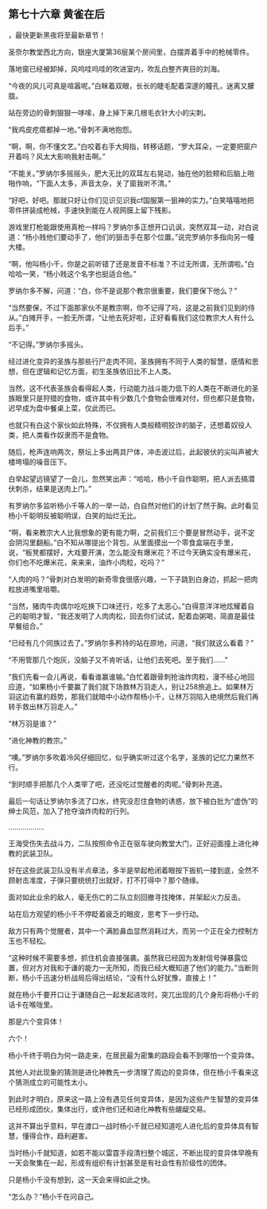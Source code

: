 ## 第七十六章 黄雀在后
，最快更新黑夜将至最新章节！

圣奈尔教堂西北方向，银座大厦第36层某个房间里，白摆弄着手中的枪械零件。

落地窗已经被卸掉，风呜哇呜哇的吹进室内，吹乱白整齐爽目的刘海。

“今夜的风儿可真是喧嚣呢。”白眯着双眼，长长的睫毛配着深邃的瞳孔，迷离又朦胧。

站在旁边的骨刺狠狠一哆嗦，身上掉下来几根毛衣针大小的尖刺。

“我鸡皮疙瘩都掉一地。”骨刺不满地抱怨。

“啊，啊，你不懂文艺。”白咬着右手大拇指，转移话题，“罗大耳朵，一定要把窗户开着吗？风太大影响我射击啊。”

“不能关。”罗纳尔多摇摇头，肥大无比的双耳左右晃动，抽在他的脸颊和后脑上啪啪作响，“下面人太多，声音太杂，关了窗我听不清。”

“好吧，好吧。那就只好让你们见识见识我cf国服第一狙神的实力。”白笑嘻嘻地把零件拼装成枪械，手速快到能在人视网膜上留下残影。

游戏里打枪能跟使用真枪一样吗？罗纳尔多正想开口讥讽，突然双耳一动，对白说道：“杨小贱他们要动手了，他们的狙击手在那个位置。”说完罗纳尔多指向另一幢大楼。

“啊，他叫杨小千，你是之前听错了还是发音不标准？不过无所谓，无所谓啦。”白哈哈一笑，“杨小贱这个名字也挺适合他。”

罗纳尔多不解，问道：“白，你不是说那个教宗很重要，我们要保下他么？”

“当然要保，不过下面那家伙不是教宗啊，你不记得了吗，这是之前我们见到的侍从。”白摊开手，一脸无所谓，“让他去死好啦，正好看看我们这位教宗大人有什么后手。”

“不记得。”罗纳尔多摇头。

经过进化变异的圣族与那些行尸走肉不同，圣族拥有不同于人类的智慧，感情和思想，但在逻辑和记忆方面，初生圣族依旧比不上人类。

当然，这不代表圣族会看得起人类，行动能力战斗能力低下的人类在不断进化的圣族眼里只是狩猎的食物，或许其中有少数几个食物会很难对付，但也都只是食物，迟早成为盘中餐桌上菜，仅此而已。

也就只有白这个家伙如此特殊，不仅拥有人类般精明狡诈的脑子，还想着奴役人类，把人类看作奴隶而不是食物。

随后，枪声连响两次，祭坛上多出两具尸体，冲击波过后，此起彼伏的尖叫声被大楼垮塌的噪音压下。

白举起望远镜望了一会儿，忽然笑出声：“哈哈，杨小千自作聪明，把人派去搞潜伏刺杀，结果是送肉上门。”

有罗纳尔多监听杨小千等人的一举一动，白自然对他们的计划了然于胸。此时看见杨小千聪明反被聪明误，白笑的灿烂无比。

“啊，看来教宗大人比我想象的更有能力啊，之前我们三个要是冒然动手，说不定会阴沟里翻船。”白不知从哪提出个背包，从里面摸出一个零食盒端在手里，说，“板凳都摆好，大戏要开演，怎么能没有爆米花？不过今天确实没有爆米花，你们也不吃爆米花，来来来，油炸小肉粒，吃吗？”

“人肉的吗？”骨刺对白发明的新奇零食很感兴趣，一下子跳到白身边，抓起一把肉粒放进嘴里咀嚼。

“当然，猪肉牛肉偶尔吃吃换下口味还行，吃多了太恶心。”白得意洋洋地炫耀着自己的聪明才智，“我还发明了人肉肉松，回去你们试试，配着血粥喝，简直是最佳早餐组合。”

“已经有几个同族过去了。”罗纳尔多矜持的站在原地，问道，“我们就这么看着？”

“不用管那几个炮灰，没脑子又不肯听话，让他们去死吧。至于我们……”

“我们先看一会儿再说，看看谁赢谁输。”白忙着跟骨刺抢油炸肉粒，漫不经心地回应道，“如果杨小千要赢了我们就下场救林万羽走人，别让258旅追上。如果林万羽这边有赢的趋势，那我们就暗中小动作帮杨小千，让林万羽陷入绝境然后我们再转手救出林万羽走人。”

“林万羽是谁？”

“进化神教的教宗。”

“噢。”罗纳尔多吹着冷风仔细回忆，似乎确实听过这个名字，圣族的记忆力果然不行。

“到时顺手把那几个人类宰了吧，还没吃过觉醒者的肉呢。”骨刺补充道。

最后一句话让罗纳尔多流了口水，终究没忍住食物的诱惑，放下被白批为“虚伪”的绅士风范，加入了抢夺油炸肉粒的行列。

………………

王海受伤失去战斗力，二队按照命令正在驱车驶向教堂大门，正好迎面撞上进化神教的武装卫队。

好在这些武装卫队没有半点章法，多半是举起枪闭着眼按下扳机一搂到底，全然不顾射击准度，子弹只要统统打出就好，打不打得中？那个随缘。

面对如此业余的敌人，毫无伤亡的二队立刻回撤寻找掩体，并架起火力反击。

站在后方观望的杨小千不停眨着疲乏的眼皮，思考下一步行动。

敌方只有两个觉醒者，其中一个满脸鼻血显然消耗过大，而另一个正在全力控制方玉也不轻松。

“这种时候不需要多想，抓住机会直接强袭。虽然我已经因为发射信号弹暴露位置，但对方对我和于谦的能力一无所知，而我已经大概知道了他们的能力。”当断则断，杨小千迅速分析战局后得出结论，“没有什么好犹豫，直接上！”

就在杨小千要开口让于谦随自己一起发起进攻时，突兀出现的几个身形将杨小千的话卡在喉咙里。

那是六个变异体！

六个！

杨小千终于明白为何一路走来，在居民最为密集的路段会看不到哪怕一个变异体。

其他人对此现象的猜测是进化神教先一步清理了周边的变异体，但在杨小千看来这个猜测成立的可能性太小。

到此时才明白，原来这一路上没有遇见任何变异体，是因为这些产生智慧的变异体已经形成团伙，集体出行，或许他们还和进化神教有些龌龊交易。

这并不算出乎意料，早在渡口一战时杨小千就已经知道吃人进化后的变异体具有智慧，懂得合作，趋利避害。

当时杨小千就知道，如若不能以雷霆手段清扫整个城区，不断出现的变异体早晚有一天会聚集在一起，形成有组织有计划甚至是有社会性有阶级性的团体。

只是杨小千没有想到，这一天会来得如此之快。

“怎么办？”杨小千在问自己。

